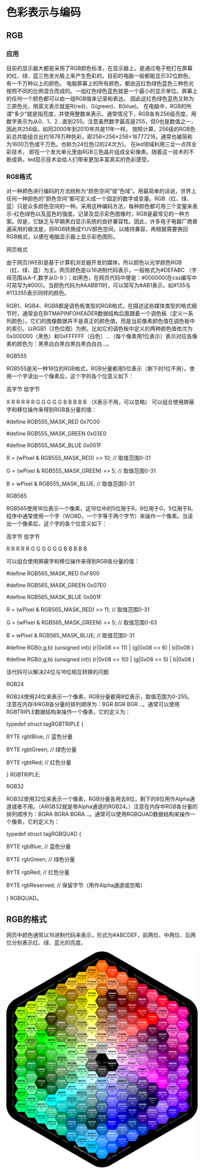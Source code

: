 # 色彩表示与编码
## RGB

### **应用**
目前的显示器大都是采用了RGB颜色标准，在显示器上，是通过电子枪打在屏幕的红、绿、蓝三色发光极上来产生色彩的，目前的电脑一般都能显示32位颜色，有一千万种以上的颜色。
电脑屏幕上的所有颜色，都由这红色绿色蓝色三种色光按照不同的比例混合而成的。一组红色绿色蓝色就是一个最小的显示单位。屏幕上的任何一个颜色都可以由一组RGB值来记录和表达。
因此这红色绿色蓝色又称为三原色光，用英文表示就是R(red)、G(green)、B(blue)。
在电脑中，RGB的所谓“多少”就是指亮度，并使用整数来表示。通常情况下，RGB各有256级亮度，用数字表示为从0、1、2...直到255。注意虽然数字最高是255，但0也是数值之一，因此共256级。如同2000年到2010年共是11年一样。
按照计算，256级的RGB色彩总共能组合出约1678万种色彩，即256×256×256=16777216。通常也被简称为1600万色或千万色。也称为24位色(2的24次方)。
在led领域利用三合一点阵全彩技术， 即在一个发光单元里由RGB三色晶片组成全彩像素。随着这一技术的不断成熟，led显示技术会给人们带来更加丰富真实的色彩感受。


### **RGB格式**
对一种颜色进行编码的方法统称为“颜色空间”或“色域”。用最简单的话说，世界上任何一种颜色的“颜色空间”都可定义成一个固定的数字或变量。RGB（红、绿、蓝）只是众多颜色空间的一种。采用这种编码方法，每种颜色都可用三个变量来表示-红色绿色以及蓝色的强度。记录及显示彩色图像时，RGB是最常见的一种方案。但是，它缺乏与早期黑白显示系统的良好兼容性。因此，许多电子电器厂商普遍采用的做法是，将RGB转换成YUV颜色空间，以维持兼容，再根据需要换回RGB格式，以便在电脑显示器上显示彩色图形。

网页格式

由于网页(WEB)是基于计算机浏览器开发的媒体，所以颜色以光学颜色RGB（红、绿、蓝）为主。网页颜色是以16进制代码表示，一般格式为#DEFABC （字母范围从A-F,数字从0-9 ）；如黑色，在网页代码中便是：#000000(在css编写中可简写为#000)。当颜色代码为#AABB11时，可以简写为#AB1表示，如#135与#113355表示同样的颜色。

RGB1、RGB4、RGB8都是调色板类型的RGB格式，在描述这些媒体类型的格式细节时，通常会在BITMAPINFOHEADER数据结构后面跟着一个调色板（定义一系列颜色）。它们的图像数据并不是真正的颜色值，而是当前像素颜色值在调色板中的索引。以RGB1（2色位图）为例，比如它的调色板中定义的两种颜色值依次为0x000000（黑色）和0xFFFFFF（白色）…（每个像素用1位表示）表示对应各像素的颜色为：黑黑白白黑白黑白黑白白白…。

RGB555

RGB555是另一种16位的RGB格式，RGB分量都用5位表示（剩下的1位不用）。使用一个字读出一个像素后，这个字的各个位意义如下：

高字节 低字节

X R R R R R G G G G G B B B B B （X表示不用，可以忽略）
可以组合使用屏蔽字和移位操作来得到RGB各分量的值：

#define RGB555_MASK_RED 0x7C00

#define RGB555_MASK_GREEN 0x03E0

#define RGB555_MASK_BLUE 0x001F

R = (wPixel & RGB555_MASK_RED) >> 10; // 取值范围0-31

G = (wPixel & RGB555_MASK_GREEN) >> 5; // 取值范围0-31

B = wPixel & RGB555_MASK_BLUE; // 取值范围0-31

RGB565

RGB565使用16位表示一个像素，这16位中的5位用于R，6位用于G，5位用于B。程序中通常使用一个字（WORD，一个字等于两个字节）来操作一个像素。当读出一个像素后，这个字的各个位意义如下：

高字节 低字节

R R R R R G G G G G G B B B B B

可以组合使用屏蔽字和移位操作来得到RGB各分量的值：

#define RGB565_MASK_RED 0xF800

#define RGB565_MASK_GREEN 0x07E0

#define RGB565_MASK_BLUE 0x001F

R = (wPixel & RGB565_MASK_RED) >> 11; // 取值范围0-31

G = (wPixel & RGB565_MASK_GREEN) >> 5; // 取值范围0-63

B = wPixel & RGB565_MASK_BLUE; // 取值范围0-31

#define RGB(r,g,b) (unsigned int)( (r|0x08 << 11) | (g|0x08 << 6) | b|0x08 )

#define RGB(r,g,b) (unsigned int)( (r|0x08 << 10) | (g|0x08 << 5) | b|0x08 )

该代码可以解决24位与16位相互转换的问题

RGB24

RGB24使用24位来表示一个像素，RGB分量都用8位表示，取值范围为0-255。注意在内存中RGB各分量的排列顺序为：BGR BGR BGR…。通常可以使用RGBTRIPLE数据结构来操作一个像素，它的定义为：

typedef struct tagRGBTRIPLE {

BYTE rgbtBlue; // 蓝色分量

BYTE rgbtGreen; // 绿色分量

BYTE rgbtRed; // 红色分量

} RGBTRIPLE;

RGB32

RGB32使用32位来表示一个像素，RGB分量各用去8位，剩下的8位用作Alpha通道或者不用。（ARGB32就是带Alpha通道的RGB24。）注意在内存中RGB各分量的排列顺序为：BGRA BGRA BGRA…。通常可以使用RGBQUAD数据结构来操作一个像素，它的定义为：

typedef struct tagRGBQUAD {

BYTE rgbBlue; // 蓝色分量

BYTE rgbGreen; // 绿色分量

BYTE rgbRed; // 红色分量

BYTE rgbReserved; // 保留字节（用作Alpha通道或忽略）

} RGBQUAD。

## RGB的格式

网页中颜色通常以16进制代码来表示，形式为#ABCDEF，前两位、中两位、后两位分别表示红、绿、蓝光的亮度。


![](images/20171118161949696.gif)



